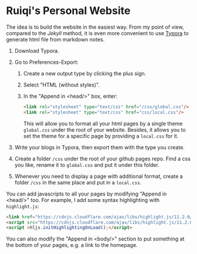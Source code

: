 # Ruiqi's Personal Website

The idea is to build the website in the easiest way. From my point of view, compared to the *Jekyll* method, it is even more convenient to use [Typora](typora.io) to generate html file from markdown notes.

1. Download Typora.

2. Go to Preferences-Export:

   1. Create a new output type by clicking the plus sign.

   2. Select "HTML (without styles)".

   3. In the "Append in \<head/\>" box, enter:

      ```html
      <link rel="stylesheet" type="text/css" href="/css/global.css"/>
      <link rel="stylesheet" type="text/css" href="css/local.css"/>
      ```

      This will allow you to format all your html pages by a single theme `global.css` under the root of your website. Besides, it allows you to set the theme for a specific page by providing a `local.css` for it.

3. Write your blogs in Typora, then export them with the type you create.

4. Create a folder `/css` under the root of your github pages repo. Find a css you like, rename it to `global.css` and put it under this folder.

5. Whenever you need to display a page with additional format, create a folder `/css` in the same place and put in a `local.css`.

You can add javascripts to all your pages by modifying "Append in \<head/\>" too. For example, I add some syntax highlighting with `highlight.js`:

```html
<link href="https://cdnjs.cloudflare.com/ajax/libs/highlight.js/11.2.0/styles/stackoverflow-light.min.css" rel="stylesheet">
<script src="https://cdnjs.cloudflare.com/ajax/libs/highlight.js/11.2.0/highlight.min.js"></script>
<script >hljs.initHighlightingOnLoad();</script>

```

You can also modify the "Append in \<body/\>" section to put something at the bottom of your pages, e.g. a link to the homepage.
